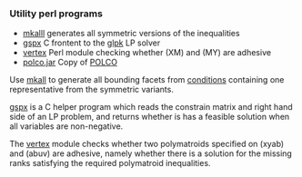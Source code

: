 ### Utility perl programs

* [mkalll](mkall.pl) generates all symmetric versions of the inequalities 
* [gspx](gspx.c) C frontent to the [glpk](https://www.gnu.org/software/glpk/) LP solver
* [vertex](vertex.pm) Perl module checking whether (XM) and (MY) are adhesive
* [polco.jar](polco.jar) Copy of [POLCO](https://csb.ethz.ch/tools/software/polco.html) 

Use [mkall](mkall.pl) to generate all bounding facets from
[conditions](../conditions.txt) containing one representative from the 
symmetric variants.

[gspx](gspx.c) is a C helper program which reads the constrain matrix and
right hand side of an LP problem, and returns whether is has a feasible
solution when all variables are non-negative.

The [vertex](vertex.pm) module checks whether two polymatroids specified on
(xyab) and (abuv) are adhesive, namely whether there is a solution for the
missing ranks satisfying the required polymatroid inequalities.


